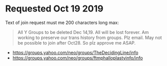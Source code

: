 
# Requested Oct 19 2019

Text of join request must me 200 characters long max:

> All Y Groups to be deleted Dec 14,19. All will be lost forever. Am working to preserve our trans history from groups. Plz email. May not be possible to join after Oct28. So plz approve me ASAP.

- https://groups.yahoo.com/neo/groups/TheDecidingLine/info
- https://groups.yahoo.com/neo/groups/ftmphalloplastyinfo/info

